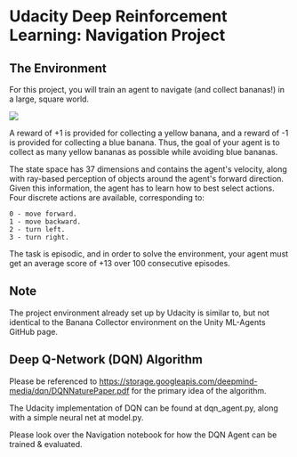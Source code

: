 # Udacity Deep Reinforcement Learning: Navigation Project

## The Environment
For this project, you will train an agent to navigate (and collect bananas!) in a large, square world.

<img src="banana.gif"/>

A reward of +1 is provided for collecting a yellow banana, and a reward of -1 is provided for collecting a blue banana. Thus, the goal of your agent is to collect as many yellow bananas as possible while avoiding blue bananas.

The state space has 37 dimensions and contains the agent's velocity, along with ray-based perception of objects around the agent's forward direction. Given this information, the agent has to learn how to best select actions. Four discrete actions are available, corresponding to:

    0 - move forward.
    1 - move backward.
    2 - turn left.
    3 - turn right.

The task is episodic, and in order to solve the environment, your agent must get an average score of +13 over 100 consecutive episodes.

## Note
The project environment already set up by Udacity is similar to, but not identical to the Banana Collector environment on the Unity ML-Agents GitHub page.

## Deep Q-Network (DQN) Algorithm 
Please be referenced to https://storage.googleapis.com/deepmind-media/dqn/DQNNaturePaper.pdf for the primary idea of the algorithm.

The Udacity implementation of DQN can be found at dqn_agent.py, along with a simple neural net at model.py.

Please look over the Navigation notebook for how the DQN Agent can be trained & evaluated. 

